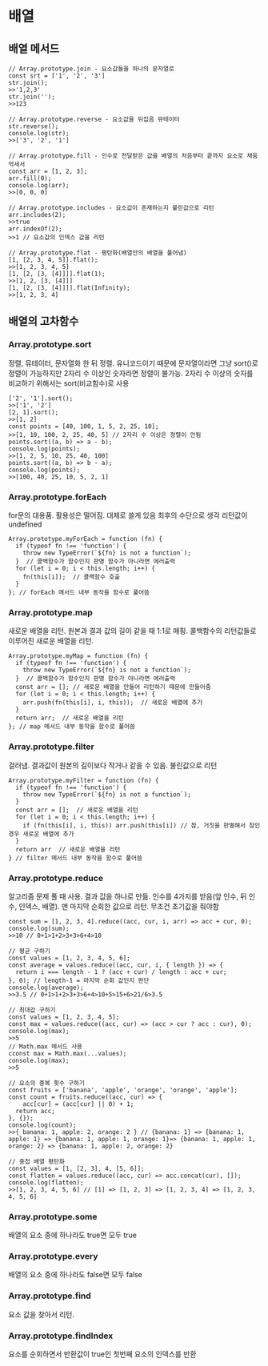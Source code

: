 # 배열

## 배열 메서드

```
// Array.prototype.join - 요소값들을 하나의 문자열로
const srt = ['1', '2', '3']
str.join();
>>'1,2,3'
str.join('');
>>123

// Array.prototype.reverse - 요소값을 뒤집음 뮤테이터
str.reverse();
console.log(str);
>>['3', '2', '1']

// Array.prototype.fill - 인수로 전달받은 값을 배열의 처음부터 끝까지 요소로 채움 억세서
const arr = [1, 2, 3];
arr.fill(0);
console.log(arr);
>>[0, 0, 0]

// Array.prototype.includes - 요소값이 존재하는지 불린값으로 리턴
arr.includes(2);
>>true
arr.indexOf(2);
>>1 // 요소값의 인덱스 값을 리턴

// Array.prototype.flat - 평탄화(배열안의 배열을 풀어냄)
[1, [2, 3, 4, 5]].flat();
>>[1, 2, 3, 4, 5]
[1, [2, [3, [4]]]].flat(1);
>>[1, 2, [3, [4]]]
[1, [2, [3, [4]]]].flat(Infinity);
>>[1, 2, 3, 4]
```

## 배열의 고차함수

### Array.prototype.sort

정렬, 뮤테이터, 문자열화 한 뒤 정렬. 유니코드이기 때문에 문자열이라면 그냥 sort()로 정렬이 가능하지만 2자리 수 이상인 숫자라면 정렬이 불가능. 2자리 수 이상의 숫자를 비교하기 위해서는 sort(비교함수)로 사용

```
['2', '1'].sort();
>>['1', '2']
[2, 1].sort();
>>[1, 2]
const points = [40, 100, 1, 5, 2, 25, 10];
>>[1, 10, 100, 2, 25, 40, 5] // 2자리 수 이상은 정렬이 안됨
points.sort((a, b) => a - b);
console.log(points);
>>[1, 2, 5, 10, 25, 40, 100]
points.sort((a, b) => b - a);
console.log(points);
>>[100, 40, 25, 10, 5, 2, 1]
```

### Array.prototype.forEach

for문의 대용품. 활용성은 떨어짐. 대체로 쓸게 있음 최후의 수단으로 생각 리턴값이 undefined

```
Array.prototype.myForEach = function (fn) {
  if (typeof fn !== 'function') {
    throw new TypeError(`${fn} is not a function`);
  }  // 콜백함수가 함수인지 판명 함수가 아니라면 에러출력
  for (let i = 0; i < this.length; i++) {
    fn(this[i]);  // 콜백함수 호출
  }
}; // forEach 메서드 내부 동작을 함수로 풀어씀
```

### Array.prototype.map

새로운 배열을 리턴. 원본과 결과 값의 길이 같을 때 1:1로 매핑. 콜백함수의 리턴값들로 이루어진 새로운 배열을 리턴.

```
Array.prototype.myMap = function (fn) { 
  if (typeof fn !== 'function') {
    throw new TypeError(`${fn} is not a function`);
  }  // 콜백함수가 함수인지 판명 함수가 아니라면 에러출력
  const arr = []; // 새로운 배열을 만들어 리턴하기 때문에 만들어줌
  for (let i = 0; i < this.length; i++) {  
    arr.push(fn(this[i], i, this));  // 새로운 배열에 추가
  }
  return arr;  // 새로운 배열을 리턴
}; // map 메서드 내부 동작을 함수로 풀어씀
```

### Array.prototype.filter

걸러냄. 결과값이 원본의 길이보다 작거나 같을 수 있음. 불린값으로 리턴

```
Array.prototype.myFilter = function (fn) { 
  if (typeof fn !== 'function') {
    throw new TypeError(`${fn} is not a function`);
  }
  const arr = [];  // 새로운 배열을 리턴
  for (let i = 0; i < this.length; i++) { 
    if (fn(this[i], i, this)) arr.push(this[i]) // 참, 거짓을 판별해서 참인 경우 새로운 배열에 추가
  }
  return arr  // 새로운 배열을 리턴
} // filter 메서드 내부 동작을 함수로 풀어씀
```

### Array.prototype.reduce

알고리즘 문제 풀 때 사용. 결과 값을 하나로 만듦. 인수를 4가지를 받음(앞 인수, 뒤 인수, 인덱스, 배열). 맨 마지막 순회한 값으로 리턴. 무조건 초기값을 줘야함

```
const sum = [1, 2, 3, 4].reduce((acc, cur, i, arr) => acc + cur, 0);
console.log(sum);
>>10 // 0+1>1+2>3+3>6+4>10

// 평균 구하기
const values = [1, 2, 3, 4, 5, 6];
const average = values.reduce((acc, cur, i, { length }) => {
  return i === length - 1 ? (acc + cur) / length : acc + cur;
}, 0); // length-1 = 마지막 순회 값인지 판단
console.log(average);
>>3.5 // 0+1>1+2>3+3>6+4>10+5>15+6>21/6>3.5

// 최대값 구하기
const values = [1, 2, 3, 4, 5];
const max = values.reduce((acc, cur) => (acc > cur ? acc : cur), 0);
console.log(max);
>>5
// Math.max 메서드 사용
cconst max = Math.max(...values);
console.log(max);
>>5

// 요소의 중복 횟수 구하기
const fruits = ['banana', 'apple', 'orange', 'orange', 'apple'];
const count = fruits.reduce((acc, cur) => {
    acc[cur] = (acc[cur] || 0) + 1;
  return acc;
}, {});
console.log(count);
>>{ banana: 1, apple: 2, orange: 2 } // {banana: 1} => {banana: 1, apple: 1} => {banana: 1, apple: 1, orange: 1}=> {banana: 1, apple: 1, orange: 2} => {banana: 1, apple: 2, orange: 2}

// 중첩 배열 평탄화
const values = [1, [2, 3], 4, [5, 6]];
const flatten = values.reduce((acc, cur) => acc.concat(cur), []);
console.log(flatten);
>>[1, 2, 3, 4, 5, 6] // [1] => [1, 2, 3] => [1, 2, 3, 4] => [1, 2, 3, 4, 5, 6]
```

### Array.prototype.some

배열의 요소 중에 하나라도 true면 모두 true

### Array.prototype.every

배열의 요소 중에 하나라도 false면 모두 false

### Array.prototype.find

요소 값을 찾아서 리턴. 

### Array.prototype.findIndex

요소를 순회하면서 반환값이 true인 첫번째 요소의 인덱스를 반환
